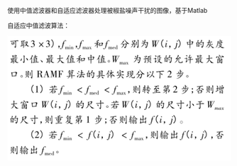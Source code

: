 使用中值滤波器和自适应滤波器处理被椒盐噪声干扰的图像，基于Matlab 

自适应中值滤波算法：

![image](https://github.com/1490581824/Adaptive-Median-Filter/blob/master/image/%E8%87%AA%E9%80%82%E5%BA%94%E6%BB%A4%E6%B3%A2%E7%AE%97%E6%B3%95%E6%AD%A5%E9%AA%A4.png)
